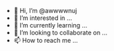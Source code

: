- 👋 Hi, I’m @awwwwnuj
- 👀 I’m interested in ...
- 🌱 I’m currently learning ...
- 💞️ I’m looking to collaborate on ...
- 📫 How to reach me ...

<!---
awwwwnuj/awwwwnuj is a ✨ special ✨ repository because its `README.md` (this file) appears on your GitHub profile.
You can click the Preview link to take a look at your changes.
--->

